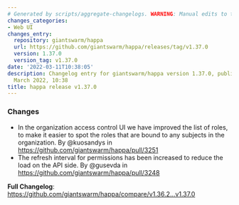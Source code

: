 ```yaml
---
# Generated by scripts/aggregate-changelogs. WARNING: Manual edits to this files will be overwritten.
changes_categories:
- Web UI
changes_entry:
  repository: giantswarm/happa
  url: https://github.com/giantswarm/happa/releases/tag/v1.37.0
  version: 1.37.0
  version_tag: v1.37.0
date: '2022-03-11T10:38:05'
description: Changelog entry for giantswarm/happa version 1.37.0, published on 11
  March 2022, 10:38
title: happa release v1.37.0
---
```


### Changes

* In the organization access control UI we have improved the list of roles, to make it easier to spot the roles that are bound to any subjects in the organization. By @kuosandys in https://github.com/giantswarm/happa/pull/3251
* The refresh interval for permissions has been increased to reduce the load on the API side. By @gusevda in https://github.com/giantswarm/happa/pull/3248

**Full Changelog**: https://github.com/giantswarm/happa/compare/v1.36.2...v1.37.0
